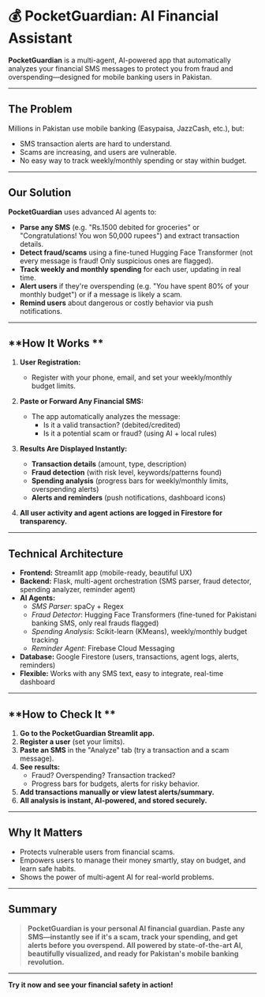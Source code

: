 # 💰 PocketGuardian: AI Financial Assistant

**PocketGuardian** is a multi-agent, AI-powered app that automatically analyzes your financial SMS messages to protect you from fraud and overspending—designed for mobile banking users in Pakistan.

---

## **The Problem**

Millions in Pakistan use mobile banking (Easypaisa, JazzCash, etc.), but:
- SMS transaction alerts are hard to understand.
- Scams are increasing, and users are vulnerable.
- No easy way to track weekly/monthly spending or stay within budget.

---

## **Our Solution**

**PocketGuardian** uses advanced AI agents to:
- **Parse any SMS** (e.g. "Rs.1500 debited for groceries" or "Congratulations! You won 50,000 rupees") and extract transaction details.
- **Detect fraud/scams** using a fine-tuned Hugging Face Transformer (not every message is fraud! Only suspicious ones are flagged).
- **Track weekly and monthly spending** for each user, updating in real time.
- **Alert users** if they're overspending (e.g. "You have spent 80% of your monthly budget") or if a message is likely a scam.
- **Remind users** about dangerous or costly behavior via push notifications.

---

## **How It Works **

1. **User Registration:**  
   - Register with your phone, email, and set your weekly/monthly budget limits.

2. **Paste or Forward Any Financial SMS:**  
   - The app automatically analyzes the message:
     - Is it a valid transaction? (debited/credited)
     - Is it a potential scam or fraud? (using AI + local rules)

3. **Results Are Displayed Instantly:**
   - **Transaction details** (amount, type, description)
   - **Fraud detection** (with risk level, keywords/patterns found)
   - **Spending analysis** (progress bars for weekly/monthly limits, overspending alerts)
   - **Alerts and reminders** (push notifications, dashboard icons)

4. **All user activity and agent actions are logged in Firestore for transparency.**

---

## **Technical Architecture**

- **Frontend:** Streamlit app (mobile-ready, beautiful UX)
- **Backend:** Flask, multi-agent orchestration (SMS parser, fraud detector, spending analyzer, reminder agent)
- **AI Agents:**
  - *SMS Parser*: spaCy + Regex
  - *Fraud Detector*: Hugging Face Transformers (fine-tuned for Pakistani banking SMS, only real frauds flagged)
  - *Spending Analysis*: Scikit-learn (KMeans), weekly/monthly budget tracking
  - *Reminder Agent*: Firebase Cloud Messaging
- **Database:** Google Firestore (users, transactions, agent logs, alerts, reminders)
- **Flexible:** Works with any SMS text, easy to integrate, real-time dashboard

---

## **How to Check It **

1. **Go to the PocketGuardian Streamlit app.**
2. **Register a user** (set your limits).
3. **Paste an SMS** in the "Analyze" tab (try a transaction and a scam message).
4. **See results:**
   - Fraud? Overspending? Transaction tracked?
   - Progress bars for budgets, alerts for risky behavior.
5. **Add transactions manually or view latest alerts/summary.**
6. **All analysis is instant, AI-powered, and stored securely.**

---

## **Why It Matters**

- Protects vulnerable users from financial scams.
- Empowers users to manage their money smartly, stay on budget, and learn safe habits.
- Shows the power of multi-agent AI for real-world problems.

---

## **Summary**

> **PocketGuardian is your personal AI financial guardian. Paste any SMS—instantly see if it's a scam, track your spending, and get alerts before you overspend. All powered by state-of-the-art AI, beautifully visualized, and ready for Pakistan's mobile banking revolution.**

---

**Try it now and see your financial safety in action!**

